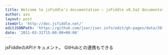 ```yaml
---
title: Welcome to jsFiddle’s documentation — jsFiddle v0.5a2 documentation
author: azu
layout: post
itemUrl: 'http://doc.jsfiddle.net/'
editJSONPath: 'https://github.com/jser/jser.info/edit/gh-pages/data/2011/03/index.json'
date: '2011-03-31T15:00:00+00:00'
---
```

jsFiddleのAPIドキュメント。
GitHubとの連携もできる
